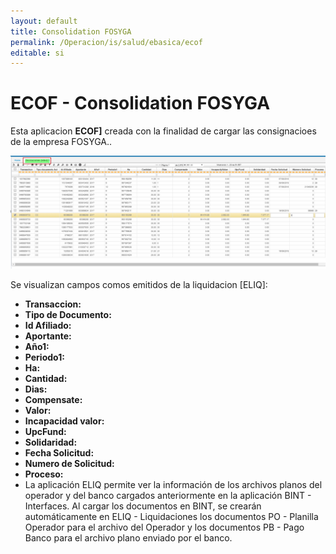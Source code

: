 ```yaml
---
layout: default
title: Consolidation FOSYGA
permalink: /Operacion/is/salud/ebasica/ecof
editable: si
---
```


# ECOF - Consolidation FOSYGA

Esta aplicacion **ECOF]** creada con la finalidad de cargar las consignacioes de la empresa FOSYGA..  

![](edev1.png)

Se visualizan campos comos emitidos de la liquidacion [ELIQ]:

* **Transaccion:**
* **Tipo de Documento:**
* **Id Afiliado:**
* **Aportante:**
* **Año1:**
* **Periodo1:**
* **Ha:**
* **Cantidad:**
* **Dias:**
* **Compensate:**
* **Valor:**
* **Incapacidad valor:**
* **UpcFund:**
* **Solidaridad:**
* **Fecha Solicitud:**
* **Numero de Solicitud:**
* **Proceso:**
* La aplicación ELIQ permite ver la información de los archivos planos del operador y del banco cargados anteriormente en la aplicación BINT - Interfaces. Al cargar los documentos en BINT, se crearán automáticamente en ELIQ - Liquidaciones los documentos PO - Planilla Operador para el archivo del Operador y los documentos PB - Pago Banco para el archivo plano enviado por el banco.  
